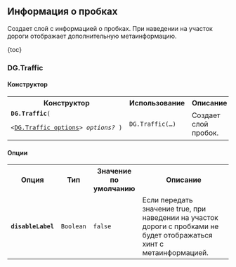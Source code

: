 ## Информация о пробках

Создает слой с информацией о пробках. При наведении на участок дороги отображает дополнительную метаинформацию.

{toc}

### DG.Traffic

#### Конструктор

<table>
    <tr>
        <th>Конструктор</th>
        <th>Использование</th>
        <th>Описание</th>
    </tr>
    <tr>
        <td><code><b>DG.Traffic</b>(
            <nobr>&lt;<a href="#опции">DG.Traffic options</a>&gt; <i>options?</i> )</nobr>
        </code></td>
        <td><code>DG.Traffic(&hellip;)</code></td>
        <td>Создает слой пробок.</td>
    </tr>
</table>

#### Опции

<table>
    <tr>
        <th>Опция</th>
        <th>Тип</th>
        <th>Значение<br>по умолчанию</th>
        <th>Описание</th>
    </tr>
    <tr>
        <td><code><b>disableLabel</b></code></td>
        <td><code>Boolean</code></td>
        <td><code><span class="string">false</span></td>
        <td>Если передать значение true, при наведении на участок дороги с пробками не будет отображаться
            хинт с метаинформацией.</td>
    </tr>
</table>
